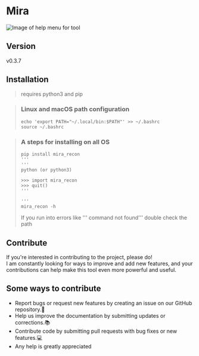 # Mira

![Image of help menu for tool](https://github.com/HaldenLF/mira-recon/blob/main/mira_recon.png)

## Version
v0.3.7

## Installation
> requires python3 and pip

> ### Linux and macOS path configuration
> ```
> echo 'export PATH="~/.local/bin:$PATH"' >> ~/.bashrc
> source ~/.bashrc
> ```

> ### A steps for installing on all OS
> ```
> pip install mira_recon
> '''
> '''
> python (or python3)
> 
> >>> import mira_recon
> >>> quit()
> '''
> 
> '''
> mira_recon -h
> ```
> If you run into errors like ''' command not found''' double check the path

## Contribute
If you're interested in contributing to the project, please do! <br />
I am constantly looking for ways to improve and add new features, and your contributions can help make this tool even more powerful and useful.<br />

## Some ways to contribute
* Report bugs or request new features by creating an issue on our GitHub repository.🐛
* Help us improve the documentation by submitting updates or corrections.📚
* Contribute code by submitting pull requests with bug fixes or new features.💻
* Any help is greatly appreciated
